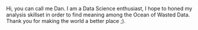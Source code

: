 Hi, you can call me Dan.
I am a Data Science enthusiast, I hope to honed my analysis skillset in order to find meaning among the Ocean of Wasted Data. Thank you for making the world a better place ;).
